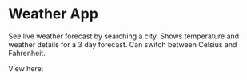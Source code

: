 # Weather App

See live weather forecast by searching a city. Shows temperature and weather details for a 3 day forecast. Can switch between Celsius and Fahrenheit.

View here: 